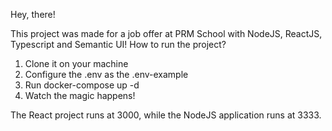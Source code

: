Hey, there!

This project was made for a job offer at PRM School with NodeJS, ReactJS, Typescript and Semantic UI!
How to run the project?

1. Clone it on your machine
2. Configure the .env as the .env-example
3. Run docker-compose up -d
4. Watch the magic happens!

The React project runs at 3000, while the NodeJS application runs at 3333.